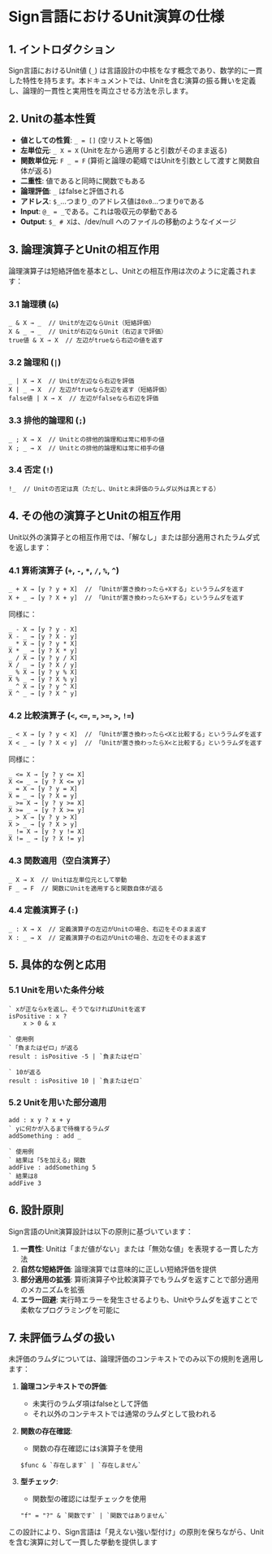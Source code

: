 # Sign言語におけるUnit演算の仕様

## 1. イントロダクション

Sign言語におけるUnit値 (`_`) は言語設計の中核をなす概念であり、数学的に一貫した特性を持ちます。本ドキュメントでは、Unitを含む演算の振る舞いを定義し、論理的一貫性と実用性を両立させる方法を示します。

## 2. Unitの基本性質

- **値としての性質**: `_ = []` (空リストと等価)
- **左単位元**: `_ X = X` (Unitを左から適用すると引数がそのまま返る)
- **関数単位元**: `F _ = F` (算術と論理の範疇ではUnitを引数として渡すと関数自体が返る)
- **二重性**: 値であると同時に関数でもある
- **論理評価**: `_` はfalseと評価される
- **アドレス**: `$_`…つまり`_`のアドレス値は`0x0`…つまり`0`である
- **Input**: `@_ = _`である。これは吸収元の挙動である
- **Output**: `$_ # X`は、/dev/null へのファイルの移動のようなイメージ


## 3. 論理演算子とUnitの相互作用

論理演算子は短絡評価を基本とし、Unitとの相互作用は次のように定義されます：

### 3.1 論理積 (`&`)

```
_ & X → _  // Unitが左辺ならUnit（短絡評価）
X & _ → _  // Unitが右辺ならUnit（右辺まで評価）
true値 & X → X  // 左辺がtrueなら右辺の値を返す
```

### 3.2 論理和 (`|`)

```
_ | X → X  // Unitが左辺なら右辺を評価
X | _ → X  // 左辺がtrueなら左辺を返す（短絡評価）
false値 | X → X  // 左辺がfalseなら右辺を評価
```

### 3.3 排他的論理和 (`;`)

```
_ ; X → X  // Unitとの排他的論理和は常に相手の値
X ; _ → X  // Unitとの排他的論理和は常に相手の値
```

### 3.4 否定 (`!`)

```
!_  // Unitの否定は真（ただし、Unitと未評価のラムダ以外は真とする）
```

## 4. その他の演算子とUnitの相互作用

Unit以外の演算子との相互作用では、「解なし」または部分適用されたラムダ式を返します：

### 4.1 算術演算子 (`+`, `-`, `*`, `/`, `%`, `^`)

```
_ + X → [y ? y + X]  // 「Unitが置き換わったら+Xする」というラムダを返す
X + _ → [y ? X + y]  // 「Unitが置き換わったらX+する」というラムダを返す
```

同様に：
```
_ - X → [y ? y - X]
X - _ → [y ? X - y]
_ * X → [y ? y * X]
X * _ → [y ? X * y]
_ / X → [y ? y / X]
X / _ → [y ? X / y]
_ % X → [y ? y % X]
X % _ → [y ? X % y]
_ ^ X → [y ? y ^ X]
X ^ _ → [y ? X ^ y]
```

### 4.2 比較演算子 (`<`, `<=`, `=`, `>=`, `>`, `!=`)

```
_ < X → [y ? y < X]  // 「Unitが置き換わったら<Xと比較する」というラムダを返す
X < _ → [y ? X < y]  // 「Unitが置き換わったらX<と比較する」というラムダを返す
```

同様に：
```
_ <= X → [y ? y <= X]
X <= _ → [y ? X <= y]
_ = X → [y ? y = X]
X = _ → [y ? X = y]
_ >= X → [y ? y >= X]
X >= _ → [y ? X >= y]
_ > X → [y ? y > X]
X > _ → [y ? X > y]
_ != X → [y ? y != X]
X != _ → [y ? X != y]
```

### 4.3 関数適用（空白演算子）

```
_ X → X  // Unitは左単位元として挙動
F _ → F  // 関数にUnitを適用すると関数自体が返る
```

### 4.4 定義演算子 (`:`)

```
_ : X → X  // 定義演算子の左辺がUnitの場合、右辺をそのまま返す
X : _ → X  // 定義演算子の右辺がUnitの場合、左辺をそのまま返す
```

## 5. 具体的な例と応用

### 5.1 Unitを用いた条件分岐

```
` xが正ならxを返し、そうでなければUnitを返す
isPositive : x ?
	x > 0 & x

` 使用例
`「負またはゼロ」が返る
result : isPositive -5 | `負またはゼロ`

` 10が返る
result : isPositive 10 | `負またはゼロ`
```

### 5.2 Unitを用いた部分適用

```
add : x y ? x + y
` yに何かが入るまで待機するラムダ
addSomething : add _

` 使用例
` 結果は「5を加える」関数
addFive : addSomething 5
` 結果は8
addFive 3
```

## 6. 設計原則

Sign言語のUnit演算設計は以下の原則に基づいています：

1. **一貫性**: Unitは「まだ値がない」または「無効な値」を表現する一貫した方法
2. **自然な短絡評価**: 論理演算では意味的に正しい短絡評価を提供
3. **部分適用の拡張**: 算術演算子や比較演算子でもラムダを返すことで部分適用のメカニズムを拡張
4. **エラー回避**: 実行時エラーを発生させるよりも、Unitやラムダを返すことで柔軟なプログラミングを可能に

## 7. 未評価ラムダの扱い

未評価のラムダについては、論理評価のコンテキストでのみ以下の規則を適用します：

1. **論理コンテキストでの評価**:
   - 未実行のラムダ項はfalseとして評価
   - それ以外のコンテキストでは通常のラムダとして扱われる

2. **関数の存在確認**:
   - 関数の存在確認には`$`演算子を使用
   ```
   $func & `存在します` | `存在しません`
   ```

3. **型チェック**:
   - 関数型の確認には型チェックを使用
   ```
   "f" = "?" & `関数です` | `関数ではありません`
   ```

この設計により、Sign言語は「見えない強い型付け」の原則を保ちながら、Unitを含む演算に対して一貫した挙動を提供します
